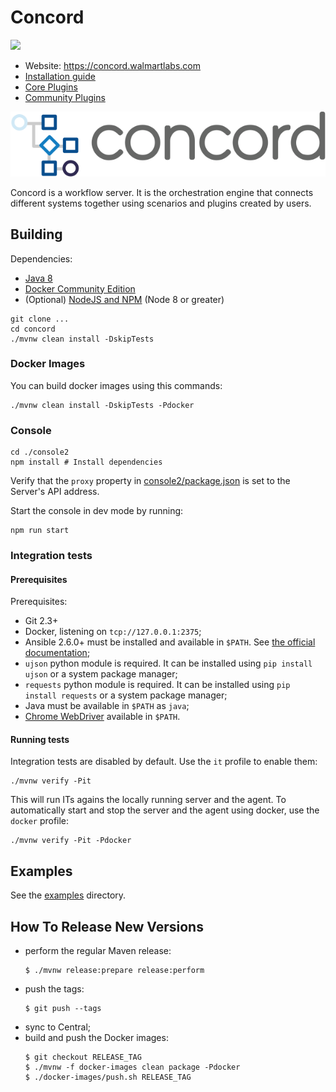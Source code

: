 # Concord

![](https://img.shields.io/maven-central/v/com.walmartlabs.concord/parent.svg)

- Website: https://concord.walmartlabs.com
- [Installation guide](https://concord.walmartlabs.com/docs/getting-started/installation.html)
- [Core Plugins](./plugins)
- [Community Plugins](https://github.com/walmartlabs/concord-plugins/)

![](console2/public/images/concord.svg)


Concord is a workflow server. It is the orchestration engine that connects
different systems together using scenarios and plugins created by users.

## Building

Dependencies:
- [Java 8](http://www.oracle.com/technetwork/java/javase/downloads/jdk8-downloads-2133151.html)
- [Docker Community Edition](https://www.docker.com/community-edition)
- (Optional) [NodeJS and NPM](https://nodejs.org/en/download/) (Node 8 or greater)

```shell
git clone ...
cd concord
./mvnw clean install -DskipTests
```

### Docker Images

You can build docker images using this commands:

```shell
./mvnw clean install -DskipTests -Pdocker
```

### Console

```shell
cd ./console2
npm install # Install dependencies
```

Verify that the `proxy` property in [console2/package.json](console2/package.json)
is set to the Server's API address.

Start the console in dev mode by running:
```shell
npm run start
```

### Integration tests

#### Prerequisites

Prerequisites:

- Git 2.3+
- Docker, listening on `tcp://127.0.0.1:2375`;
- Ansible 2.6.0+ must be installed and available in `$PATH`.
  See [the official documentation](http://docs.ansible.com/ansible/intro_installation.html);
- `ujson` python module is required. It can be installed using `pip install ujson`
or a system package manager;
- `requests` python module is required. It can be installed using `pip install requests`
or a system package manager;
- Java must be available in `$PATH` as `java`;
- [Chrome WebDriver](http://chromedriver.chromium.org/) available in `$PATH`.

#### Running tests

Integration tests are disabled by default. Use the `it` profile to enable them:

```shell
./mvnw verify -Pit
```

This will run ITs agains the locally running server and the agent.
To automatically start and stop the server and the agent using docker, use the
`docker` profile:

```shell
./mvnw verify -Pit -Pdocker
```

## Examples

See the [examples](examples) directory.

## How To Release New Versions

- perform the regular Maven release:
  ```
  $ ./mvnw release:prepare release:perform
  ```
- push the tags:
  ```
  $ git push --tags
  ```
- sync to Central;
- build and push the Docker images:
  ```
  $ git checkout RELEASE_TAG
  $ ./mvnw -f docker-images clean package -Pdocker
  $ ./docker-images/push.sh RELEASE_TAG
  ```
